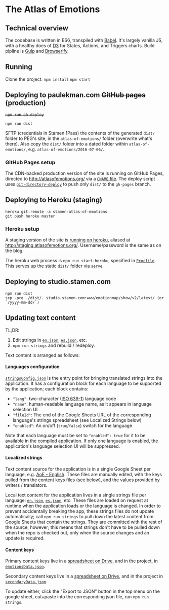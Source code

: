# The Atlas of Emotions

## Technical overview

The codebase is written in ES6, transpiled with [Babel](https://babeljs.io/). It's largely vanilla JS, with a healthy does of [D3](https://d3js.org/) for States, Actions, and Triggers charts. Build pipline is [Gulp](http://gulpjs.com/) and [Browserify](http://browserify.org/).


## Running

Clone the project.
`npm install`
`npm start`

## Deploying to paulekman.com ~~GitHub pages~~ (production)

~~`npm run gh-deploy`~~

`npm run dist`

SFTP (credentials in Stamen 1Pass) the contents of the generated `dist/` folder to PEG's site, in the `atlas-of-emotions/` folder (overwrite what's there). Also copy the `dist/` folder into a dated folder within `atlas-of-emotions/`, e.g. `atlas-of-emotions/2016-07-06/`.


### GitHub Pages setup

The CDN-backed production version of the site is running on GitHub Pages, directed to http://atlasofemotions.org/ via a [`CNAME` file](https://github.com/stamen/atlas-of-emotions/blob/gh-pages/CNAME). The deploy script uses [`git-directory-deploy`](https://www.npmjs.com/package/git-directory-deploy) to push only `dist/` to the `gh-pages` branch.

## Deploying to Heroku (staging)

```
heroku git:remote -a stamen-atlas-of-emotions
git push heroku master
```

### Heroku setup

A staging version of the site is [running on heroku](http://stamen-atlas-of-emotions.herokuapp.com), aliased at http://staging.atlasofemotions.org/. Username/password is the same as on the blog.

The heroku web process is `npm run start-heroku`, specified in [`Procfile`](https://github.com/stamen/atlas-of-emotions/blob/master/Procfile). This serves up the static `dist/` folder via [`serve`](https://www.npmjs.com/package/serve).

## Deploying to studio.stamen.com

```
npm run dist
scp -prq ./dist/. studio.stamen.com:www/emotionmap/show/v2/latest/ (or `/yyyy-mm-dd/`)
```

## Updating text content

TL;DR:
1. Edit strings in [`en.json`](./static/strings/langs/es.json), [`es.json`](./static/strings/langs/es.json), etc.
2. `npm run strings` and rebuild / redeploy.

Text content is arranged as follows:

#### Languages configuration

[`stringsConfig.json`](./static/strings/stringsConfig.json) is the entry point for bringing translated strings into the application. It has a configuration block for each language to be supported by the application; each block contains:
- `"lang"`: two-character ([ISO 639-1](https://en.wikipedia.org/wiki/ISO_639-1)) language code
- `"name"`: human-readable language name, as it appears in language selection UI
- `"fileId"`: The end of the Google Sheets URL of the corresponding language's strings spreadsheet (see Localized Strings below)
- `"enabled"`: An on/off (`true`/`false`) switch for the language

Note that each language must be set to `"enabled": true` for it to be available in the compiled application. If only one language is enabled, the application's language selection UI will be suppressed.

#### Localized strings

Text content source for the application is in a single Google Sheet per language, e.g. [AoE - English](https://docs.google.com/spreadsheets/d/1mZH66DoV1F3f1k2cP1jo5t7ApcaSIzl5Xycw_oUSPNo/edit#gid=0). These files are manually edited, with the keys pulled from the content keys files (see below), and the values provided by writers / translators.

Local text content for the application lives in a single strings file per language: [`en.json`](./static/strings/langs/es.json), [`es.json`](./static/strings/langs/es.json), etc. These files are loaded on request at runtime when the application loads or the language is changed. In order to prevent accidentally breaking the app, these strings files do not update automatically; call `npm run strings` to pull down the latest content from Google Sheets that contain the strings. They are committed with the rest of the source, however; this means that strings don't have to be pulled down when the repo is checked out, only when the source changes and an update is required.

#### Content keys
Primary content keys live in a [spreadsheet on Drive](https://docs.google.com/spreadsheets/d/1d9_u-7heRc1VHHOJQpvLqXOMXfSgmNBT9olpWk2cdvE/edit#gid=0), and in the project, in [`emotionsData.json`](https://github.com/stamen/atlas-of-emotions/blob/master/static/strings/emotionsData.json).

Secondary content keys live in a [spreadsheet on Drive](https://docs.google.com/a/stamen.com/spreadsheets/d/1eNeWj8q3geMb8HZsSR9ZT7vmFzXSR7nzd9nKNrvE1Ko/edit?usp=drive_web), and in the project in [`secondaryData.json`](https://github.com/stamen/atlas-of-emotions/blob/master/static/strings/secondaryData.json).

To update either, click the "Export to JSON" button in the top menu on the google sheet, cut+paste into the corresponding json file, run `npm run strings`.
